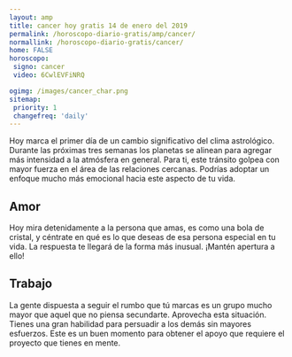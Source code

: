 ```yaml
---
layout: amp
title: cancer hoy gratis 14 de enero del 2019 
permalink: /horoscopo-diario-gratis/amp/cancer/
normallink: /horoscopo-diario-gratis/cancer/
home: FALSE
horoscopo:
 signo: cancer
 video: 6CwlEVFiNRQ

ogimg: /images/cancer_char.png
sitemap:
 priority: 1
 changefreq: 'daily'
---
```



Hoy marca el primer día de un cambio significativo del clima astrológico. Durante las próximas tres semanas los planetas se alinean para agregar más intensidad a la atmósfera en general. Para ti, este tránsito golpea con mayor fuerza en el área de las relaciones cercanas. Podrías adoptar un enfoque mucho más emocional hacia este aspecto de tu vida.

## Amor

Hoy mira detenidamente a la persona que amas, es como una bola de cristal, y céntrate en qué es lo que deseas de esa persona especial en tu vida. La respuesta te llegará de la forma más inusual. ¡Mantén apertura a ello!

## Trabajo

La gente dispuesta a seguir el rumbo que tú marcas es un grupo mucho mayor que aquel que no piensa secundarte. Aprovecha esta situación. Tienes una gran habilidad para persuadir a los demás sin mayores esfuerzos. Este es un buen momento para obtener el apoyo que requiere el proyecto que tienes en mente.